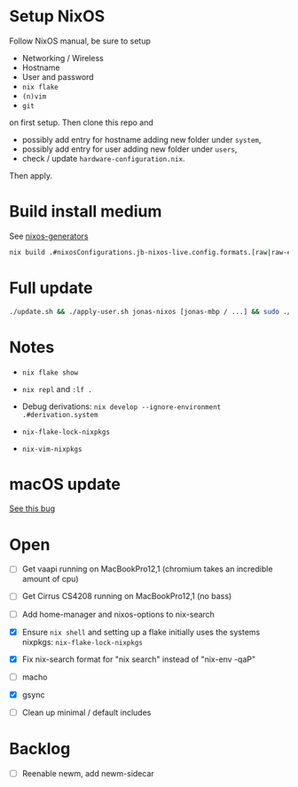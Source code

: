 # Setup NixOS

Follow NixOS manual, be sure to setup
- Networking / Wireless
- Hostname
- User and password
- `nix flake`
- `(n)vim`
- `git`

on first setup. Then clone this repo and
- possibly add entry for hostname adding new folder under `system`,
- possibly add entry for user adding new folder under `users`,
- check / update `hardware-configuration.nix`.

Then apply.

# Build install medium

See [nixos-generators](https://github.com/nix-community/nixos-generators)

```sh
nix build .#nixosConfigurations.jb-nixos-live.config.formats.[raw|raw-efi|install-iso]
```

# Full update

```sh
./update.sh && ./apply-user.sh jonas-nixos [jonas-mbp / ...] && sudo ./apply-system.sh
```

# Notes

- `nix flake show`
- `nix repl` and `:lf .`
- Debug derivations: `nix develop --ignore-environment .#derivation.system`

- `nix-flake-lock-nixpkgs`
- `nix-vim-nixpkgs`

# macOS update

[See this bug](https://github.com/NixOS/nix/issues/3616)

# Open

- [ ] Get vaapi running on MacBookPro12,1 (chromium takes an incredible amount of cpu)
- [ ] Get Cirrus CS4208 running on MacBookPro12,1 (no bass)

- [ ] Add home-manager and nixos-options to nix-search
- [X] Ensure `nix shell` and setting up a flake initially uses the systems nixpkgs: `nix-flake-lock-nixpkgs`
- [X] Fix nix-search format for "nix search" instead of "nix-env -qaP"

- [ ] macho

- [X] gsync

- [ ] Clean up minimal / default includes

# Backlog

- [ ] Reenable newm, add newm-sidecar
